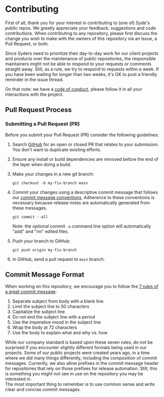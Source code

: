 # Contributing

First of all, thank you for your interest in contributing to (one of) Syde's public repos. We greatly appreciate your feedback, suggestions and code contributions. 
When contributing to any repository, please first discuss the change you wish to make with the owners of this repository via an Issue, a Pull Request, or both.

Since Syders need to prioritize their day-to-day work for our client projects and products over the maintenance of public repositories, the responsible maintainers might not be able to respond to your requests or comments straight away. Still, as a rule, we try to respond to requests within a week. If you have been waiting for longer than two weeks, it's OK to post a friendly reminder in the issue thread.

On that note: we have a [code of conduct](./CODE_OF_CONDUCT.md), please follow it in all your interactions with the project.


## Pull Request Process

### <a name="submit-pr"></a> Submitting a Pull Request (PR)

Before you submit your Pull Request (PR) consider the following guidelines:

1. Search [GitHub](./pulls) for an open or closed PR that relates to your submission.
   You don't want to duplicate existing efforts.

2. Ensure any install or build dependencies are removed before the end of the layer when doing a 
   build.

3. Make your changes in a new git branch:

     ```shell
     git checkout -b my-fix-branch main
     ```
   
4. Commit your changes using a descriptive commit message that follows our [commit message conventions](#commit).
   Adherence to these conventions is necessary because release notes are automatically generated from these messages.

     ```shell
     git commit --all
     ```
   Note: the optional commit `-a` command line option will automatically "add" and "rm" edited files.

5. Push your branch to GitHub:

    ```shell
    git push origin my-fix-branch
    ```

6. In GitHub, send a pull request to `main` branch.

## <a name="commit"></a> Commit Message Format

When working on this repository, we encourage you to follow the [7 rules of a great commit message](https://cbea.ms/git-commit/#seven-rules):

1. Separate subject from body with a blank line
2. Limit the subject line to 50 characters
3. Capitalize the subject line
4. Do not end the subject line with a period
5. Use the imperative mood in the subject line
6. Wrap the body at 72 characters
7. Use the body to explain what and why vs. how

While our company standard is based upon these seven rules, do not be surprised if you encounter slightly different formats being used in our projects. Some of our public projects were created years ago, in a time where we did many things differently, including the composition of commit messages. Currently, we also allow prefixes in the commit message header for repositories that rely on those prefixes for release automation. Still, this is something you might not see in use on the repository you may be interested in.  
The most important thing to remember is to use common sense and write clear and concise commit messages.
